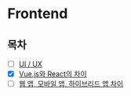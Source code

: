# Frontend

## 목차
- [ ] [UI / UX](./ui_ux.md)
- [x] [Vue.js와 React의 차이](./vue.js_react.md)
- [ ] [웹 앱, 모바일 앱, 하이브리드 앱 차이](./native_web_hybrid_app.md)